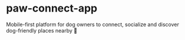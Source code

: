 # paw-connect-app
Mobile-first platform for dog owners to connect, socialize and discover dog-friendly places nearby 🐾
